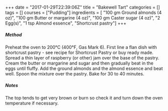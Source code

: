 +++
date = "2017-01-29T22:39:06Z"
title = "Bakewell Tart"
categories = []
tags = []
courses = ["Pudding"]
ingredients = [
    "100 gm Ground almonds (4 oz)",
    "100 gm Butter or margarine (4 oz)",
    "100 gm Caster sugar (4 oz)", 
    "2 Egg(s)",
    "1 tsp Almond essence",
    "Shortcrust pastry"]
+++

##### Method
Preheat the oven to 200°C (400°F, Gas Mark 6).
First line a flan dish with shortcrust pastry - see recipe for Shortcrust Pastry
or buy ready made. Spread a thin layer of raspberry (or other) jam over the
base of the pastry. Cream the butter or margarine and sugar and then
gradually beat in the eggs until fluffy. Add the ground almonds and the
almond essence and beat well. Spoon the mixture over the pastry. Bake for
30 to 40 minutes.

##### Notes
The top tends to get very brown or burn so check it and turn down the oven
temperature if necessary.